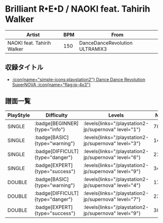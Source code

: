# Brilliant R•E•D / NAOKI feat. Tahirih Walker

|Artist|BPM|From|
|------|---|----|
|NAOKI feat. Tahirih Walker|150|DanceDanceRevolution ULTRAMIX3|

## 収録タイトル

- [:icon{name="simple-icons:playstation2"} Dance Dance Revolution SuperNOVA :icon{name="flag:jp-4x3"}](/playstation2-jp/supernova)

## 譜面一覧

|PlayStyle|Difficulty|Levels|Notes|Movie|
|---------|----------|------|-----|-----|
|SINGLE| :badge[BEGINNER]{type="info"}| :levels{links="/playstation2-jp/supernova" level="1"}|78/1||
|SINGLE| :badge[BASIC]{type="warning"}| :levels{links="/playstation2-jp/supernova" level="3"}|141/17||
|SINGLE| :badge[DIFFICULT]{type="danger"}| :levels{links="/playstation2-jp/supernova" level="6"}|211/41||
|SINGLE| :badge[EXPERT]{type="success"}| :levels{links="/playstation2-jp/supernova" level="9"}|342/35||
|DOUBLE| :badge[BASIC]{type="warning"}| :levels{links="/playstation2-jp/supernova" level="4"}|171/8||
|DOUBLE| :badge[DIFFICULT]{type="danger"}| :levels{links="/playstation2-jp/supernova" level="7"}|234/49||
|DOUBLE| :badge[EXPERT]{type="success"}| :levels{links="/playstation2-jp/supernova" level="9"}|382/16||

